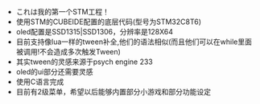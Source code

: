 - これは我的第一个STM工程！
- 使用STM的CUBEIDE配置的底层代码(型号为STM32C8T6)
- oled配置是SSD1315|SSD1306，分辨率是128X64
- 目前支持像lua一样的tween补全,他们的语法相似(而且他们可以在while里面被调用!不会造成多次触发Tween)
- 其实tween的灵感来源于psych engine 233
- oled的ui部分还需要灵感
- 使用C语言完成
- 目前有2级菜单，希望以后能够内置部分小游戏和部分功能设定